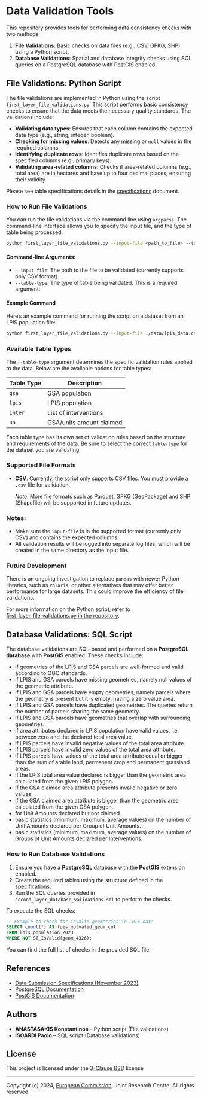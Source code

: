# Data Validation Tools

This repository provides tools for performing data consistency checks with two methods:

1. **File Validations**: Basic checks on data files (e.g., CSV, GPKG, SHP) using a Python script.
2. **Database Validations**: Spatial and database integrity checks using SQL queries on a PostgreSQL database with PostGIS enabled.

## File Validations: Python Script

The file validations are implemented in Python using the script `first_layer_file_validations.py`. This script performs basic consistency checks to ensure that the data meets the necessary quality standards. The validations include:

- **Validating data types**: Ensures that each column contains the expected data type (e.g., string, integer, boolean).
- **Checking for missing values**: Detects any missing or `null` values in the required columns.
- **Identifying duplicate rows**: Identifies duplicate rows based on the specified columns (e.g., primary keys).
- **Validating area-related columns**: Checks if area-related columns (e.g., total area) are in hectares and have up to four decimal places, ensuring their validity.

Please see table specifications details in the [specifications](https://lpis.jrc.ec.europa.eu/assets/images/dataspecifications/specs_data_submission_nov_2023.pdf) document.

### How to Run File Validations

You can run the file validations via the command line using `argparse`. The command-line interface allows you to specify the input file, and the type of table being processed.

```bash
python first_layer_file_validations.py --input-file <path_to_file> --table-type <table_type>
```

#### Command-line Arguments:
- `--input-file`: The path to the file to be validated (currently supports only CSV format).
- `--table-type`: The type of table being validated. This is a required argument.

#### Example Command

Here’s an example command for running the script on a dataset from an LPIS population file:

```bash
python first_layer_file_validations.py --input-file ./data/lpis_data.csv --table-type lpis
```

### Available Table Types

The `--table-type` argument determines the specific validation rules applied to the data. Below are the available options for table types:

| Table Type   | Description                     |
|--------------|---------------------------------|
| `gsa`        | GSA population                  |
| `lpis`       | LPIS population                 |
| `inter`      | List of interventions           |
| `ua`         | GSA/units amount claimed        |

Each table type has its own set of validation rules based on the structure and requirements of the data. Be sure to select the correct `table-type` for the dataset you are validating.

### Supported File Formats

- **CSV**: Currently, the script only supports CSV files. You must provide a `.csv` file for validation.

  *Note*: More file formats such as Parquet, GPKG (GeoPackage) and SHP (Shapefile) will be supported in future updates.

### Notes:
- Make sure the `input-file` is in the supported format (currently only CSV) and contains the expected columns.
- All validation results will be logged into separate log files, which will be created in the same directory as the input file.

### Future Development

There is an ongoing investigation to replace `pandas` with newer Python libraries, such as `Polaris`, or other alternatives that may offer better performance for large datasets. This could improve the efficiency of file validations.

For more information on the Python script, refer to [first_layer_file_validations.py in the repository](https://github.com/ec-jrc/cbm/tree/main/iacs_qa/data_validation).

## Database Validations: SQL Script

The database validations are SQL-based and performed on a **PostgreSQL database** with **PostGIS** enabled. These checks include:

- if geometries of the LPIS and GSA parcels are well-formed and valid according to OGC standards.
- if LPIS and GSA parcels have missing geometries, namely null values of the geometric attribute.
- if LPIS and GSA parcels have empty geometries, namely parcels where the geometry is present but it is empty, having a zero value area.
- if LPIS and GSA parcels have duplicated geometries. The queries return the number of parcels sharing the same geometry.
- if LPIS and GSA parcels have geometries that overlap with surrounding geometries.
- if area attributes declared in LPIS population have valid values, i.e. between zero and the declared total area value.
- if LPIS parcels have invalid negative values of the total area attribute.
- if LPIS parcels have invalid zero values of the total area attribute.
- if LPIS parcels have values of the total area attribute equal or bigger than the sum of arable land, permanent crop and permanent grassland areas.
- if the LPIS total area value declared is bigger than the geometric area calculated from the given LPIS polygon.
- if the GSA claimed area attribute presents invalid negative or zero values.
- if the GSA claimed area attribute is bigger than the geometric area calculated from the given GSA polygon.
- for Unit Amounts declared but not claimed.
- basic statistics (minimum, maximum, average values) on the number of Unit Amounts declared per Group of Unit Amounts.
- basic statistics (minimum, maximum, average values) on the number of Groups of Unit Amounts declared per Interventions.


### How to Run Database Validations

1. Ensure you have a **PostgreSQL** database with the **PostGIS** extension enabled.
2. Create the required tables using the structure defined in the [specifications](https://lpis.jrc.ec.europa.eu/assets/images/dataspecifications/specs_data_submission_nov_2023.pdf).
3. Run the SQL queries provided in `second_layer_database_validations.sql` to perform the checks.

To execute the SQL checks:

```sql
-- Example to check for invalid geometries in LPIS data
SELECT count(*) AS lpis_notvalid_geom_cnt
FROM lpis_population_2023
WHERE NOT ST_IsValid(geom_4326);
```

You can find the full list of checks in the provided SQL file.

## References

- [Data Submission Specifications (November 2023)](https://lpis.jrc.ec.europa.eu/assets/images/dataspecifications/specs_data_submission_nov_2023.pdf)
- [PostgreSQL Documentation](https://www.postgresql.org/docs/)
- [PostGIS Documentation](https://postgis.net/documentation/)


## Authors
- **ANASTASAKIS Konstantinos** – Python script (File validations)
- **ISOARDI Paolo** – SQL script (Database validations)

## License

This project is licensed under the [3-Clause BSD](https://opensource.org/licenses/BSD-3-Clause) license

---

Copyright (c) 2024, [European Commission](https://ec.europa.eu/), Joint Research Centre. All rights reserved.
